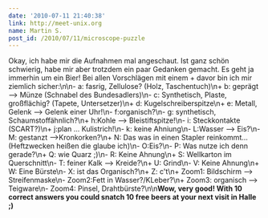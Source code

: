 ```yaml
---
date: '2010-07-11 21:40:38'
link: http://meet-unix.org
name: Martin S.
post_id: /2010/07/11/microscope-puzzle
---
```


Okay, ich habe mir die Aufnahmen mal angeschaut. Ist ganz schön schwierig, habe mir aber trotzdem ein paar Gedanken gemacht. Es geht ja immerhin um ein Bier! Bei allen Vorschlägen mit einem + davor bin ich mir ziemlich sicher:\n\n-	a: fasrig, Zellulose? (Holz, Taschentuch)\n+	b: geprägt --&gt; Münze (Schnabel des Bundesadlers)\n-	c: Synthetisch, Plaste, großflächig? (Tapete, Untersetzer)\n+	d: Kugelschreiberspitze\n+	e: Metall, Gelenk --&gt; Gelenk einer Uhr!\n-	f:organisch?\n-	g: synthetisch, Schaumstoffähnlich?\n+	h:Kohle --&gt; Bleistiftspitze!\n-	i: Steckkontakte (SCART?)\n+	j:plan ... Kulistrich!\n-	k: keine Ahniung\n-	L:Wasser --&gt; Eis?\n-	M: gestanzt --&gt;Kronkorken?\n+	N: Das was in einen Stapler reinkommt... (Heftzwecken heißen die glaube ich)\n-	O:Eis?\n-	P: Was nutze ich denn gerade?\n+	Q: wie Quarz ;)\n-	R: Keine Ahnung\n+	S: Wellkarton im Querschnitt\n-	T: feiner Kalk --&gt; Kreide?\n+	U: Grind\n-	V: Keine Ahnung\n+	W: Eine Bürste\n-	X: ist das Organisch?\n+	Z: c't\n+	Zoom1: Bildschirm --&gt; Streifenmaske\n-	Zoom2:Fett in Wasser?/KLeber?\n+	Zoom3: organisch --&gt; Teigware\n-	Zoom4: Pinsel, Drahtbürste?\n\n<strong>Wow, very good! With 10 correct answers you could snatch 10 free beers at your next visit in Halle ;)</strong>

